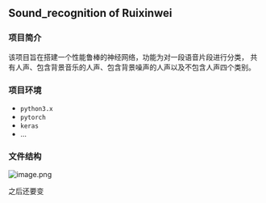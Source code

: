 ## Sound_recognition of Ruixinwei

### 项目简介
该项目旨在搭建一个性能鲁棒的神经网络，功能为对一段语音片段进行分类，
共有人声、包含背景音乐的人声、包含背景噪声的人声以及不包含人声四个类别。

### 项目环境
* `python3.x`
* `pytorch`
* `keras`
* ...

### 文件结构

![image.png](https://i.loli.net/2021/06/01/MfoLhy4rvA7qzNG.png)

之后还要变

